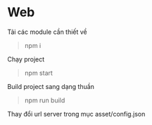 # Web
Tải các module cần thiết về 
> npm i

Chạy project
> npm start

Build project sang dạng thuần
> npm run build

Thay đổi url server trong mục asset/config.json 